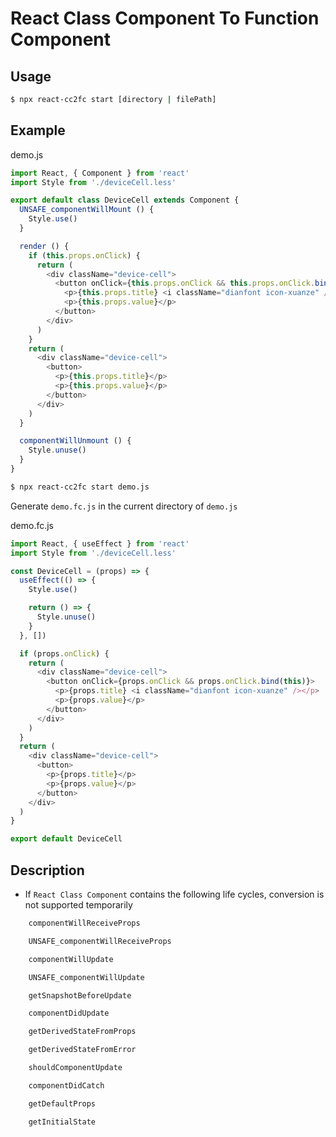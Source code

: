 # React Class Component To Function Component

## Usage

```bash
$ npx react-cc2fc start [directory | filePath]
```

## Example

demo.js
```js
import React, { Component } from 'react'
import Style from './deviceCell.less'

export default class DeviceCell extends Component {
  UNSAFE_componentWillMount () {
    Style.use()
  }

  render () {
    if (this.props.onClick) {
      return (
        <div className="device-cell">
          <button onClick={this.props.onClick && this.props.onClick.bind(this)}>
            <p>{this.props.title} <i className="dianfont icon-xuanze" /></p>
            <p>{this.props.value}</p>
          </button>
        </div>
      )
    }
    return (
      <div className="device-cell">
        <button>
          <p>{this.props.title}</p>
          <p>{this.props.value}</p>
        </button>
      </div>
    )
  }

  componentWillUnmount () {
    Style.unuse()
  }
}

```

```bash 
$ npx react-cc2fc start demo.js
```
Generate `demo.fc.js` in the current directory of `demo.js`

demo.fc.js
```js
import React, { useEffect } from 'react'
import Style from './deviceCell.less'

const DeviceCell = (props) => {
  useEffect(() => {
    Style.use()

    return () => {
      Style.unuse()
    }
  }, [])

  if (props.onClick) {
    return (
      <div className="device-cell">
        <button onClick={props.onClick && props.onClick.bind(this)}>
          <p>{props.title} <i className="dianfont icon-xuanze" /></p>
          <p>{props.value}</p>
        </button>
      </div>
    )
  }
  return (
    <div className="device-cell">
      <button>
        <p>{props.title}</p>
        <p>{props.value}</p>
      </button>
    </div>
  )
}

export default DeviceCell

```


## Description
- If `React Class Component` contains the following life cycles, conversion is not supported temporarily

```ts
    componentWillReceiveProps

    UNSAFE_componentWillReceiveProps

    componentWillUpdate

    UNSAFE_componentWillUpdate

    getSnapshotBeforeUpdate

    componentDidUpdate

    getDerivedStateFromProps

    getDerivedStateFromError

    shouldComponentUpdate

    componentDidCatch

    getDefaultProps

    getInitialState
```
